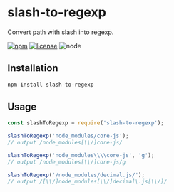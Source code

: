 # slash-to-regexp

Convert path with slash into regexp.

[npm-url]: https://www.npmjs.com/package/slash-to-regexp
[npm-badge]: https://img.shields.io/npm/v/slash-to-regexp.svg?style=flat-square&logo=npm
[github-url]: https://github.com/Airkro/regexp-toolset/tree/master/packages/slash-to-regexp
[node-badge]: https://img.shields.io/node/v/slash-to-regexp.svg?style=flat-square&colorB=green&logo=node.js
[license-badge]: https://img.shields.io/npm/l/slash-to-regexp.svg?style=flat-square&colorB=blue&logo=github

[![npm][npm-badge]][npm-url]
[![license][license-badge]][github-url]
![node][node-badge]

## Installation

```bash
npm install slash-to-regexp
```

## Usage

```cjs
const slashToRegexp = require('slash-to-regexp');

slashToRegexp('node_modules/core-js');
// output /node_modules[\\/]core-js/

slashToRegexp('node_modules\\\\core-js', 'g');
// output /node_modules[\\/]core-js/g

slashToRegexp('/node_modules/decimal.js/');
// output /[\\/]node_modules[\\/]decimal\.js[\\/]/
```

